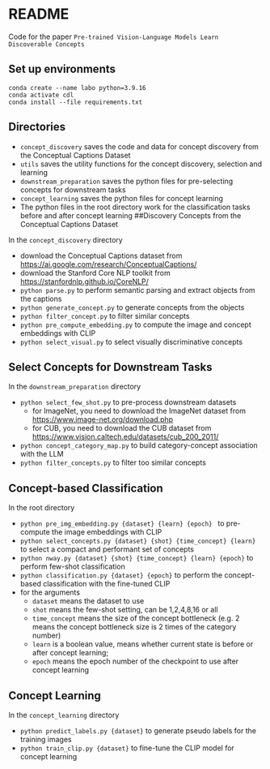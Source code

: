 # README
Code for the paper `Pre-trained Vision-Language Models Learn Discoverable Concepts`
## Set up environments
```
conda create --name labo python=3.9.16
conda activate cdl
conda install --file requirements.txt
```
## Directories
- `concept_discovery` saves the code and data for concept discovery from the Conceptual Captions Dataset
- `utils` saves the utility functions for the concept discovery, selection and learning
- `downstream_preparation` saves the python files for pre-selecting concepts for downstream tasks
- `concept_learning` saves the python files for concept learning
- The python files in the root directory work for the classification tasks before and after concept learning
##Discovery Concepts from the Conceptual Captions Dataset

In the `concept_discovery` directory
- download the Conceptual Captions dataset from https://ai.google.com/research/ConceptualCaptions/
- download the Stanford Core NLP toolkit from https://stanfordnlp.github.io/CoreNLP/
- ```python parse.py``` to perform semantic parsing and extract objects from the captions
- ```python generate_concept.py``` to generate concepts from the objects
- ```python filter_concept.py``` to filter similar concepts
- ```python pre_compute_embedding.py``` to compute the image and concept embeddings with CLIP
- ```python select_visual.py``` to select visually discriminative concepts

## Select Concepts for Downstream Tasks
In the `downstream_preparation` directory
- ```python select_few_shot.py``` to pre-process downstream datasets
  - for ImageNet, you need to download the ImageNet dataset from https://www.image-net.org/download.php
  - for CUB, you need to download the CUB dataset from https://www.vision.caltech.edu/datasets/cub_200_2011/
- ```python concept_category_map.py``` to build category-concept association with the LLM
- ```python filter_concepts.py``` to filter too similar concepts

## Concept-based Classification
In the root directory
- ```python pre_img_embedding.py {dataset} {learn} {epoch} ``` to pre-compute the image embeddings with CLIP
- ```python select_concepts.py {dataset} {shot} {time_concept} {learn}``` to select a compact and performant set of concepts
- ```python nway.py {dataset} {shot} {time_concept} {learn} {epoch}``` to perform few-shot classification
- ```python classification.py {dataset} {epoch}``` to perform the concept-based classification with the fine-tuned CLIP
- for the arguments
  - `dataset` means the dataset to use
  - `shot` means the few-shot setting, can be 1,2,4,8,16 or all 
  - `time_concept` means the size of the concept bottleneck (e.g. 2 means the concept bottleneck size is 2 times of the category number)
  - `learn` is a boolean value, means whether current state is before or after concept learning;
  - `epoch` means the epoch number of the checkpoint to use after concept learning
   
## Concept Learning
In the `concept_learning` directory
- ```python predict_labels.py {dataset}``` to generate pseudo labels for the training images
- ```python train_clip.py {dataset}``` to fine-tune the CLIP model for concept learning


